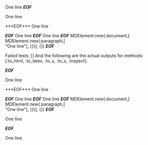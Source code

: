 One line
***EOF***
<p>One line</p
  >
***EOF***
One line


***EOF***
One line
***EOF***
One line
***EOF***
MDElement.new(:document,[	
	MDElement.new(:paragraph,[	
		"One line"],
		{})],
	{})
***EOF***

Failed tests:   [] 
And the following are the actual outputs for methods:
   [:to_html, :to_latex, :to_s, :to_s, :inspect]:


***EOF***
<p>One line</p
  >
***EOF***
One line


***EOF***
One line
***EOF***
One line
***EOF***
MDElement.new(:document,[	
	MDElement.new(:paragraph,[	
		"One line"],
		{})],
	{})
***EOF***
<p>One line</p>

***EOF***
<p>One line</p
  >